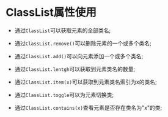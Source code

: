 # ClassList属性使用

- 通过`ClassList`可以获取元素的全部类名;

- 通过`ClassList.remove()`可以删除元素的一个或多个类名;

- 通过`ClassList.add()`可以向元素添加一个或多个类名;
 
- 通过`ClassList.lentgh`可以获取到元素类名的数量;

- 通过`ClassList.item(x)`可以获取到元素类名索引为x的类名;
 
- 通过`ClassList.toggle`可以为元素切换类;

- 通过`ClassList.contains(x)`查看元素是否存在类名为"x"的类;

